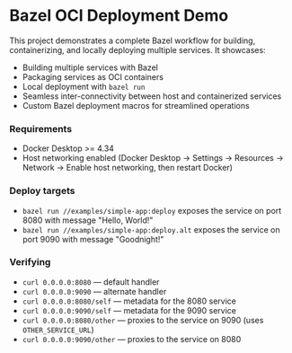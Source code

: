 # Bazel OCI Deployment Demo

This project demonstrates a complete Bazel workflow for building, containerizing, and locally deploying multiple services. It showcases:
- Building multiple services with Bazel
- Packaging services as OCI containers
- Local deployment with `bazel run`
- Seamless inter-connectivity between host and containerized services
- Custom Bazel deployment macros for streamlined operations

### Requirements
- Docker Desktop >= 4.34
- Host networking enabled (Docker Desktop → Settings → Resources → Network → Enable host networking, then restart Docker)

### Deploy targets
- `bazel run //examples/simple-app:deploy` exposes the service on port 8080 with message "Hello, World!"
- `bazel run //examples/simple-app:deploy.alt` exposes the service on port 9090 with message "Goodnight!"

### Verifying
- `curl 0.0.0.0:8080` — default handler
- `curl 0.0.0.0:9090` — alternate handler
- `curl 0.0.0.0:8080/self` — metadata for the 8080 service
- `curl 0.0.0.0:9090/self` — metadata for the 9090 service
- `curl 0.0.0.0:8080/other` — proxies to the service on 9090 (uses `OTHER_SERVICE_URL`)
- `curl 0.0.0.0:9090/other` — proxies to the service on 8080